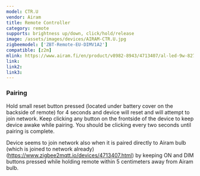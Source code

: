 ```yaml
---
model: CTR.U
vendor: Airam
title: Remote Controller
category: remote
supports: brightness up/down, click/hold/release
image: /assets/images/devices/AIRAM-CTR.U.jpg
zigbeemodel: ['ZBT-Remote-EU-DIMV1A2']
compatible: [z2m]
mlink: https://www.airam.fi/en/product/v8982-8943/4713407/al-led-9w-827-e27-a60-contr-unit/294/1
link: 
link2: 
link3: 
---
```

### Pairing
Hold small reset button pressed (located under battery cover on the backside of remote) for 4
seconds and device will reset and will attempt to join network.
Keep clicking any button on the frontside of the device to keep device awake while pairing.
You should be clicking every two seconds until pairing is complete.

Device seems to join network also when it is paired directly to Airam bulb (which is joined to network already)
(https://www.zigbee2mqtt.io/devices/4713407.html) by keeping ON and DIM buttons pressed while holding remote
within 5 centimeters away from Airam bulb.
